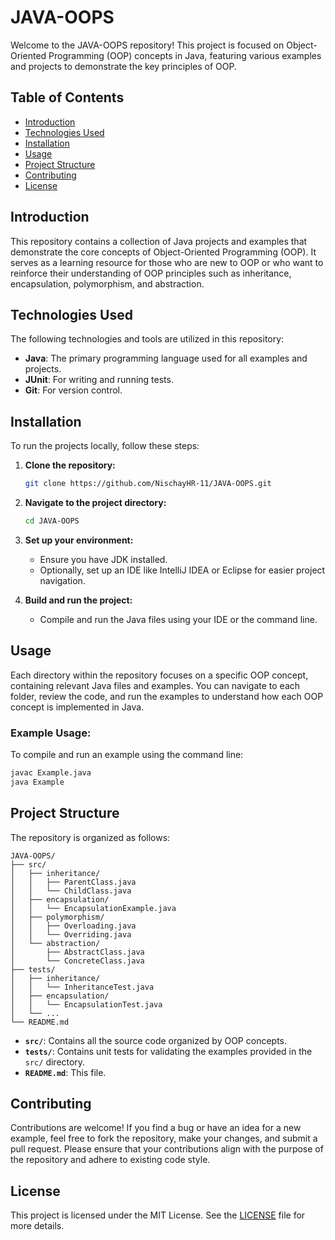 
# JAVA-OOPS

Welcome to the JAVA-OOPS repository! This project is focused on Object-Oriented Programming (OOP) concepts in Java, featuring various examples and projects to demonstrate the key principles of OOP.

## Table of Contents

- [Introduction](#introduction)
- [Technologies Used](#technologies-used)
- [Installation](#installation)
- [Usage](#usage)
- [Project Structure](#project-structure)
- [Contributing](#contributing)
- [License](#license)

## Introduction

This repository contains a collection of Java projects and examples that demonstrate the core concepts of Object-Oriented Programming (OOP). It serves as a learning resource for those who are new to OOP or who want to reinforce their understanding of OOP principles such as inheritance, encapsulation, polymorphism, and abstraction.

## Technologies Used

The following technologies and tools are utilized in this repository:

- **Java**: The primary programming language used for all examples and projects.
- **JUnit**: For writing and running tests.
- **Git**: For version control.

## Installation

To run the projects locally, follow these steps:

1. **Clone the repository:**
    ```bash
    git clone https://github.com/NischayHR-11/JAVA-OOPS.git
    ```

2. **Navigate to the project directory:**
    ```bash
    cd JAVA-OOPS
    ```

3. **Set up your environment:**
   - Ensure you have JDK installed.
   - Optionally, set up an IDE like IntelliJ IDEA or Eclipse for easier project navigation.

4. **Build and run the project:**
   - Compile and run the Java files using your IDE or the command line.

## Usage

Each directory within the repository focuses on a specific OOP concept, containing relevant Java files and examples. You can navigate to each folder, review the code, and run the examples to understand how each OOP concept is implemented in Java.

### Example Usage:

To compile and run an example using the command line:

```bash
javac Example.java
java Example
```

## Project Structure

The repository is organized as follows:

```
JAVA-OOPS/
├── src/
│   ├── inheritance/
│   │   ├── ParentClass.java
│   │   └── ChildClass.java
│   ├── encapsulation/
│   │   └── EncapsulationExample.java
│   ├── polymorphism/
│   │   ├── Overloading.java
│   │   └── Overriding.java
│   └── abstraction/
│       ├── AbstractClass.java
│       └── ConcreteClass.java
├── tests/
│   ├── inheritance/
│   │   └── InheritanceTest.java
│   ├── encapsulation/
│   │   └── EncapsulationTest.java
│   └── ...
└── README.md
```

- **`src/`**: Contains all the source code organized by OOP concepts.
- **`tests/`**: Contains unit tests for validating the examples provided in the `src/` directory.
- **`README.md`**: This file.

## Contributing

Contributions are welcome! If you find a bug or have an idea for a new example, feel free to fork the repository, make your changes, and submit a pull request. Please ensure that your contributions align with the purpose of the repository and adhere to existing code style.

## License

This project is licensed under the MIT License. See the [LICENSE](LICENSE) file for more details.

